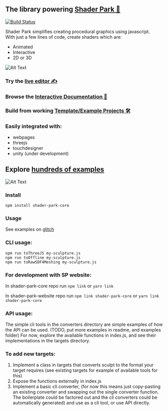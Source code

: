 ## The library powering [Shader Park 🔮](https://shaderpark.com)     
[![Build Status](https://travis-ci.com/shader-park/shader-park-core.svg?branch=master)](https://travis-ci.com/shader-park/shader-park-core)  

Shader Park simplifies creating procedural graphics using javascript.  
With just a few lines of code, create shaders which are:
- Animated
- Interactive
- 2D or 3D

![Alt Text](https://i.imgur.com/okVONOu.gif)



### Try the [live editor ✍️](https://shaderpark.com/new)
### Browse the [Interactive Documentation 📖](https://shader-park-docs.netlify.app/references-js/)
### Build from working [Template/Example Projects 🛠️](https://github.com/shader-park/shader-park-examples)

### Easily integrated with:
- webpages
- threejs
- touchdesigner
- unity (under development)

## Explore [hundreds of examples](https://shaderpark.com/explore)

![Alt Text](https://i.imgur.com/dFI9g12.gif)


### Install   
`npm install shader-park-core`

### Usage
See examples on [glitch](https://glitch.com/@torinmb/shader-park-examples)

### CLI usage:  
  
```npm run toThreeJS my-sculpture.js```    
```npm run toOffline my-sculpture.js```    
```npm run toRawSDF4Meshing my-sculpture.js```    

### For development with SP website:  
In shader-park-core repo run
```npm link```
or
```yarn link```

In shader-park-website repo run
```npm link shader-park-core```
or 
```yarn link shader-park-core```

### API usage:  
  The simple cli tools in the converters directory are simple examples of how the API can be used. (TODO, put more examples in readme, and examples folder)
  For now, explore the available functions in index.js, and see their implementations in the targets directory.   
   
### To add new targets:
1. Implement a class in targets that converts sculpt to the format your target requires (see existing targets for example of available tools for this)
2. Expose the functions externally in index.js
3. Implement a basic cli converter, (for now this means just copy-pasting an existing converter and swapping out the single converter function. The boilerplate could be factored out and the cli converters could be automatically generated) and use as a cli tool, or use API directly.
